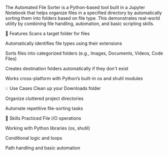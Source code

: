 The Automated File Sorter is a Python-based tool built in a Jupyter Notebook that helps organize files in a specified directory by automatically sorting them into folders based on file type. This demonstrates real-world utility by combining file handling, automation, and basic scripting skills.

🔧 Features
Scans a target folder for files

Automatically identifies file types using their extensions

Sorts files into categorized folders (e.g., Images, Documents, Videos, Code Files)

Creates destination folders automatically if they don't exist

Works cross-platform with Python’s built-in os and shutil modules

💡 Use Cases
Clean up your Downloads folder

Organize cluttered project directories

Automate repetitive file-sorting tasks

🧠 Skills Practiced
File I/O operations

Working with Python libraries (os, shutil)

Conditional logic and loops

Path handling and basic automation
